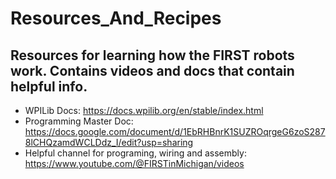 # Resources_And_Recipes
Resources for learning how the FIRST robots work. Contains videos and docs that contain helpful info.  
-----------------------------------

- WPILib Docs: https://docs.wpilib.org/en/stable/index.html
- Programming Master Doc: https://docs.google.com/document/d/1EbRHBnrK1SUZROqrgeG6zoS2878lCHQzamdWCLDdz_I/edit?usp=sharing
- Helpful channel for programing, wiring and assembly: https://www.youtube.com/@FIRSTinMichigan/videos
